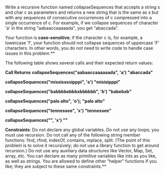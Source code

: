 Write a recursive function named collapseSequences that accepts a string s and char c as parameters and returns a new string that is the same as s but with any sequences of consecutive occurrences of c compressed into a single occurrence of c. For example, if we collapse sequences of character 'a' in the string "aabaaccaaaaada", you get "abaccada". 


Your function is **case-sensitive**; if the character c is, for example, a lowercase 'f', your function should not collapse sequences of uppercase 'F' characters. In other words, you do not need to write code to handle case issues in this problem.**  


The following table shows several calls and their expected return values:  


**Call	Returns**
**collapseSequences("aabaaccaaaaaada", 'a')	"abaccada"**  

**collapseSequences("mississssipppi", 's')	"misisipppi"**  

**collapseSequences("babbbbebbbxbbbbbb", 'b')	"babebxb"**  

**collapseSequences("palo alto", 'o');	"palo alto"**  

**collapseSequences("tennessee", 'x')	"tennessee"**  

**collapseSequences("", 'x')	""**

**Constraints**: Do not declare any global variables. Do not use any loops; you must use recursion. Do not call any of the following string member functions: find, rfind, indexOf, contains, replace, split. (The point of this problem is to solve it recursively; do not use a library function to get around recursion.) Do not use any auxiliary data structures like Vector, Map, Set, array, etc. You can declare as many primitive variables like ints as you like, as well as strings. You are allowed to define other "helper" functions if you like; they are subject to these same constraints.**
  
